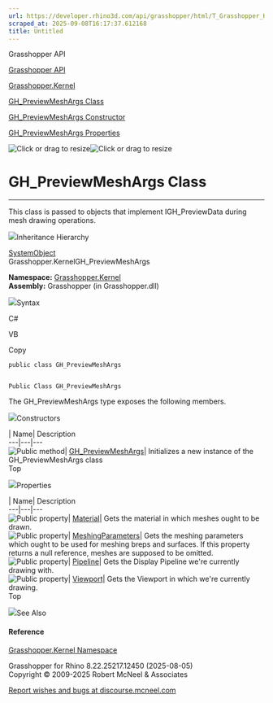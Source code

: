 ```yaml
---
url: https://developer.rhino3d.com/api/grasshopper/html/T_Grasshopper_Kernel_GH_PreviewMeshArgs.htm
scraped_at: 2025-09-08T16:17:37.612168
title: Untitled
---
```


Grasshopper API

[Grasshopper API](../html/723c01da-9986-4db2-8f53-6f3a7494df75.htm
"Grasshopper API")

[Grasshopper.Kernel](../html/N_Grasshopper_Kernel.htm "Grasshopper.Kernel")

[GH_PreviewMeshArgs Class](../html/T_Grasshopper_Kernel_GH_PreviewMeshArgs.htm
"GH_PreviewMeshArgs Class")

[GH_PreviewMeshArgs Constructor
](../html/M_Grasshopper_Kernel_GH_PreviewMeshArgs__ctor.htm
"GH_PreviewMeshArgs Constructor ")

[GH_PreviewMeshArgs
Properties](../html/Properties_T_Grasshopper_Kernel_GH_PreviewMeshArgs.htm
"GH_PreviewMeshArgs Properties")

![Click or drag to resize](../icons/TocOpen.gif)![Click or drag to
resize](../icons/TocClose.gif)

# GH_PreviewMeshArgs Class  
  
---  
  
This class is passed to objects that implement IGH_PreviewData during mesh
drawing operations.

![](../icons/SectionExpanded.png)Inheritance Hierarchy

[SystemObject](https://docs.microsoft.com/dotnet/api/system.object)  
Grasshopper.KernelGH_PreviewMeshArgs  

**Namespace:** [Grasshopper.Kernel](N_Grasshopper_Kernel.htm)  
**Assembly:** Grasshopper (in Grasshopper.dll)

![](../icons/SectionExpanded.png)Syntax

C#

VB

Copy

    
    
    public class GH_PreviewMeshArgs
    
    
    Public Class GH_PreviewMeshArgs

The GH_PreviewMeshArgs type exposes the following members.

![](../icons/SectionExpanded.png)Constructors

| Name| Description  
---|---|---  
![Public method](../icons/pubmethod.gif)|
[GH_PreviewMeshArgs](M_Grasshopper_Kernel_GH_PreviewMeshArgs__ctor.htm)|
Initializes a new instance of the GH_PreviewMeshArgs class  
Top

![](../icons/SectionExpanded.png)Properties

| Name| Description  
---|---|---  
![Public property](../icons/pubproperty.gif)|
[Material](P_Grasshopper_Kernel_GH_PreviewMeshArgs_Material.htm)|  Gets the
material in which meshes ought to be drawn.  
![Public property](../icons/pubproperty.gif)|
[MeshingParameters](P_Grasshopper_Kernel_GH_PreviewMeshArgs_MeshingParameters.htm)|
Gets the meshing parameters which ought to be used for meshing breps and
surfaces. If this property returns a null reference, meshes are supposed to be
omitted.  
![Public property](../icons/pubproperty.gif)|
[Pipeline](P_Grasshopper_Kernel_GH_PreviewMeshArgs_Pipeline.htm)|  Gets the
Display Pipeline we're currently drawing with.  
![Public property](../icons/pubproperty.gif)|
[Viewport](P_Grasshopper_Kernel_GH_PreviewMeshArgs_Viewport.htm)|  Gets the
Viewport in which we're currently drawing.  
Top

![](../icons/SectionExpanded.png)See Also

#### Reference

[Grasshopper.Kernel Namespace](N_Grasshopper_Kernel.htm)

Grasshopper for Rhino 8.22.25217.12450 (2025-08-05)  
Copyright © 2009-2025 Robert McNeel & Associates

[Report wishes and bugs at
discourse.mcneel.com](https://discourse.mcneel.com/c/grasshopper)

